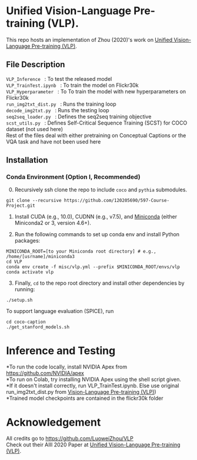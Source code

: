 # Unified Vision-Language Pre-training (VLP).
This repo hosts an implementation of Zhou (2020)'s work on [Unified Vision-Language Pre-training (VLP)](https://arxiv.org/pdf/1909.11059.pdf).
## File Description

```VLP_Inference ``` :  To test the released model <br>
```VLP_TrainTest.ipynb ``` :  To train the model on Flickr30k <br>
```VLP_Hyperparameter ``` :  To To train the model with new hyperparameters on Flickr30k <br>
```run_img2txt_dist.py ``` :  Runs the training loop <br>
```decode_img2txt.py ``` :  Runs the testing loop <br>
```seq2seq_loader.py ``` :  Defines the seq2seq training objective <br>
```scst_utils.py ``` :  Defines Self-Critical Sequence Training (SCST) for COCO dataset (not used here) <br>
Rest of the files deal with either pretraining on Conceptual Captions or the VQA task and have not been used here <br>

## Installation
### Conda Environment (Option I, Recommended)
0) Recursively ssh clone the repo to include `coco` and `pythia` submodules.
```
git clone --recursive https://github.com/120205690/597-Course-Project.git
```

1) Install CUDA (e.g., 10.0), CUDNN (e.g., v7.5), and [Miniconda](https://docs.conda.io/en/latest/miniconda.html) (either Miniconda2 or 3, version 4.6+).

2) Run the following commands to set up conda env and install Python packages:

```
MINICONDA_ROOT=[to your Miniconda root directory] # e.g., /home/[usrname]/miniconda3
cd VLP
conda env create -f misc/vlp.yml --prefix $MINICONDA_ROOT/envs/vlp
conda activate vlp
```

3) Finally, `cd` to the repo root directory and install other dependencies by running:
```
./setup.sh
```
To support language evaluation (SPICE), run
```
cd coco-caption
./get_stanford_models.sh
```


# Inference and Testing

*To run the code locally, install NVIDIA Apex from https://github.com/NVIDIA/apex <br>
*To run on Colab, try installing NVIDIA Apex using the shell script given. <br>
*If it doesn't install correctly, run VLP_TrainTest.ipynb. Else use original run_img2txt_dist.py from  [Vision-Language Pre-training (VLP)](https://github.com/LuoweiZhou/VLP)) <br>
*Trained model checkpoints are contained in the flickr30k folder <br>

# Acknowledgement

All credits go to https://github.com/LuoweiZhou/VLP <br>
Check out their AIII 2020 Paper at [Unified Vision-Language Pre-training (VLP)](https://arxiv.org/pdf/1909.11059.pdf).
